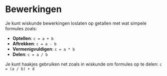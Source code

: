 # Bewerkingen

Je kunt wiskunde bewerkingen loslaten op getallen met wat simpele formules zoals:

* **Optellen**: ```c = a + b```
* **Aftrekken**: ```c = a - b```
* **Vermenigvuldigen**: ```c = a * b```
* **Delen**: ```c = a / b```

Je kunt haakjes gebruiken net zoals in wiskunde om formules op te delen: ```c = (a / b) + d```
